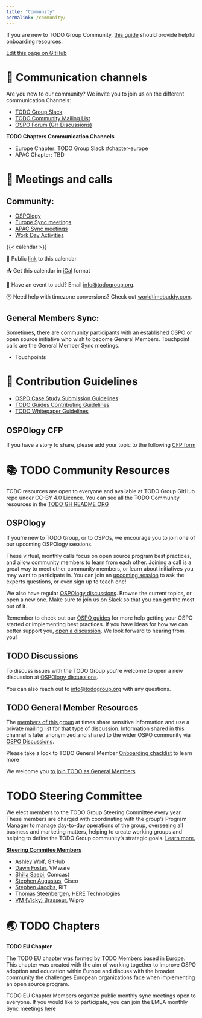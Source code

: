 ```yaml
---
title: "Community"
permalink: /community/
---
```

If you are new to TODO Group Community, [this guide](https://github.com/todogroup/governance/blob/main/onboarding/community.md#todo-community-onboarding) should provide helpful onboarding resources.

[Edit this page on GitHub](https://github.com/todogroup/todogroup.org)

# 💬 Communication channels

Are you new to our community? We invite you to join us on the different communication Channels:


* [TODO Group Slack](https://join.slack.com/t/thetodogroup/shared_invite/zt-169ok18cz-Pi6tpVHTeW9254d1FpkLew)
* [TODO Community Mailing List](https://docs.google.com/forms/d/e/1FAIpQLSeU0YGM_IJ6gY8E5IIiwXKD_FZi3kAVc4E9_-3dtTDyKMSjdA/viewform)
* [OSPO Forum (GH Discussions)](https://github.com/todogroup/ospology/discussions)

**TODO Chapters Communication Channels**

* Europe Chapter: TODO Group Slack #chapter-europe
* APAC Chapter: TBD

# 🙋 Meetings and calls

## Community:

* [OSPOlogy](https://github.com/todogroup/ospology/tree/main/meetings#ospology-monthly-meetings)
* [Europe Sync meetings](https://github.com/todogroup/ospology#todo-eu-chapter-sync-meetings-monthly)
* [APAC Sync meetings](https://github.com/todogroup/ospology/discussions/67)
* [Work Day Activities](https://github.com/todogroup/work-day-activities)

{{< calendar >}}


📅 Public [link](https://calendar.google.com/calendar/embed?src=c_cpd890ckcd8lgtqak65o6413ts%40group.calendar.google.com&ctz=Europe%2FMadrid) to this calendar

📥 Get this calendar in [iCal](https://calendar.google.com/calendar/ical/c_cpd890ckcd8lgtqak65o6413ts%40group.calendar.google.com/public/basic.ics) format

📨 Have an event to add? Email info@todogroup.org.

🕐 Need help with timezone conversions? Check out [worldtimebuddy.com](worldtimebuddy.com).


## General Members Sync:

Sometimes, there are community participants with an established OSPO or open source initiative who wish to become General Members. Touchpoint calls are the General Member Sync meetings.

* Touchpoints

# 📝 Contribution Guidelines

* [OSPO Case Study Submission Guidelines](https://todogroup.org/guides/casestudies/todo-contribution-guidelines/)
* [TODO Guides Contributing Guidelines](https://todogroup.org/guides/todo-guides-contribution-guidelines/)
* [TODO Whitepaper Guidelines](https://todogroup.org/guides/whitepaper-guidelines/)

## OSPOlogy CFP

If you have a story to share, please add your topic to the following [CFP form](https://github.com/todogroup/ospology/issues/new/choose)

# 📚 TODO Community Resources

TODO resources are open to everyone and available at TODO Group GitHub repo under CC-BY 4.0 Licence. You can see all the TODO Community resources in the [TODO GH README ORG](https://github.com/todogroup#-discover-the-todo-resources-and-initiatives)

## OSPOlogy

If you’re new to TODO Group, or to OSPOs, we encourage you to join one of our upcoming OSPOlogy sessions. 

These virtual, monthly calls focus on open source program best practices, and allow community members to learn from each other. Joining a call is a great way to meet other community members, or learn about initiatives you may want to participate in. You can join an [upcoming session](https://community.linuxfoundation.org/todo-group/) to ask the experts questions, or even sign up to teach one!

We also have regular [OSPOlogy discussions](https://github.com/todogroup/ospology/discussions). Browse the current topics, or open a new one. Make sure to join us on Slack so that you can get the most out of it. 

Remember to check out our [OSPO guides](https://todogroup.org/guides/) for more help getting your OSPO started or implementing best practices. If you have ideas for how we can better support you, [open a discussion](https://github.com/todogroup/ospology/discussions). We look forward to hearing from you! 

## TODO Discussions

To discuss issues with the TODO Group you're welcome to open a new discussion at [OSPOlogy discussions](https://github.com/todogroup/ospology/discussions).

You can also reach out to [info@todogroup.org](mailto:info@todogroup.org) with any questions.


## TODO General Member Resources

The [members of this group](/members) at times share sensitive information and use a private mailing list for that type of discussion. Information shared in this channel is later anonymized and shared to the wider OSPO community via [OSPO Discussions](https://github.com/todogroup/ospology/discussions).

Please take a look to TODO General Member [Onboarding chacklist](https://github.com/todogroup/governance/blob/main/onboarding/general-member.md) to learn more

We welcome you [to join TODO as General Members](/join).


# TODO Steering Committee

We elect members to the TODO Group Steering Committee every year. These members are charged with coordinating with the group’s Program Manager to manage day-to-day operations of the group, overseeing all business and marketing matters, helping to create working groups and helping to define the TODO Group community’s strategic goals. [Learn more.](https://github.com/todogroup/governance/blob/master/CHARTER.adoc)

[**Steering Commitee Members**](https://github.com/todogroup/governance#todo-steering-committee-tsc)

- [Ashley Wolf](https://github.com/ashleywolf), GitHub
- [Dawn Foster](https://github.com/geekygirldawn), VMware
- [Shilla Saebi](https://github.com/shillasaebi), Comcast
- [Stephen Augustus](https://github.com/justaugustus), Cisco
- [Stephen Jacobs](https://github.com/itprofjacobs), RIT
- [Thomas Steenbergen](https://github.com/tsteenbe), HERE Technologies
- [VM (Vicky) Brasseur](https://github.com/vmbrasseur), Wipro



# 🌏 TODO Chapters

**TODO EU Chapter**

The TODO EU chapter was formed by TODO Members based in Europe. This chapter was created with the aim of working together to improve OSPO adoption and education within Europe and discuss with the broader community the challenges European organizations face when implementing an open source program.

TODO EU Chapter Members organize public monthly sync meetings open to everyone. If you would like to participate, you can join the EMEA monthly Sync meetings [here](https://community.linuxfoundation.org/todo-group-europe/)





